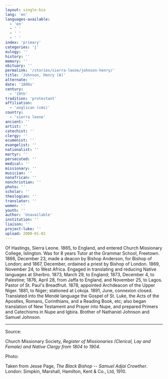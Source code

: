```yaml
---
layout: single-bio
lang: 'en'
languages-available:
  - 'en'
  - ' '
  - ' '
  - ' '
index: 'primary'
categories: 'j'
eulogy: ''
history: ''
memory: ''
obituary: ''
permalink: '/stories/sierra-leone/johnson-henry/'
title: 'Johnson, Henry (A)'
alternate: ''
date: '1800s'
century:
  - '19th'
tradition: 'protestant'
affiliation:
  - 'anglican (cms)'
country:
  - 'sierra leone'
ancient: ''
artist: ''
catechist: ''
clergy: ''
ecumenist: ''
evangelist: ''
nationalist: ''
martyr: ''
persecuted: ''
medical: ''
missionary: ''
musician: ''
nonafrican: ''
nonchristian: ''
photo: ''
scholar: ''
theologian: ''
translator: ''
women: ''
youth: ''
author: 'Unavailable'
institution: ''
liaison: ''
project-luke: ''
upload: 2000-01-01
---
```



Of Hastings, Sierra Leone.  1865, to England, and entered Church Missionary College, Islington.  Was for 8 years Tutor at the Grammar School, Freetown.  1866, December 23, made a deacon by Bishop Anderson, for Bishop of London; and 1867, December, ordained a priest by Bishop of London.  1869, November 24, to West Africa.  Engaged in translating and reducing Native languages at Sherbro.  1873, March 29, to England; 1873, December 4, to Palestine; 1876, April 28, from Jaffa to England, and November 25, to Lagos.  Pastor of St. Paul's Breadfruit.  1878, appointed Archdeacon of the Upper Niger.  1881, to Niger; stationed at Lokoja.  1891, June, connexion closed.  Translated into the Mend&eacute; language the Gospel of St. Luke, the Acts of the Apostles, Romans, Corinthians, and a Reading Book, etc; also began translation of New Testament and Prayer into Nupe, and prepared Primers and Catechisms in Nupe and Igbira.  Brother of Nathaniel Johnson and Samuel Johnson.



---

Source:

Church Missionary Society, *Register of Missionaries (Clerical, Lay and Female) and Native Clergy from 1804 to 1904*.

Photo:

Taken from Jesse Page, *The Black Bishop -- Samuel  Adjai Crowther*. London: Simpkin, Marshall, Hamilton, Kent & Co., Ltd, 1910.